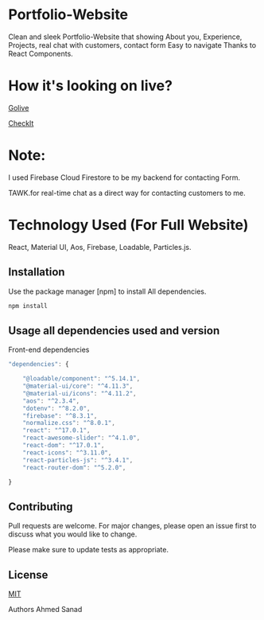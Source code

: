 # Portfolio-Website

Clean and sleek Portfolio-Website that showing About you, Experience, Projects, real chat with customers, contact form Easy to navigate Thanks to React Components.


# How it's looking on live?

[Golive](https://ahmedsanadweb.com/)

[CheckIt](https://user-images.githubusercontent.com/57454543/114036101-0dd17a00-9880-11eb-8b41-4e4997b7991f.mp4)


# Note:

I used Firebase Cloud Firestore to be my backend for contacting Form.

TAWK.for real-time chat as a direct way for contacting customers to me.


# Technology Used (For Full Website)

React,
Material UI,
Aos,
Firebase,
Loadable,
Particles.js.


## Installation

Use the package manager [npm] to install All dependencies.

```bash
npm install
```


## Usage all dependencies used and version

Front-end dependencies
 
```javascript
"dependencies": {

    "@loadable/component": "^5.14.1",
    "@material-ui/core": "^4.11.3",
    "@material-ui/icons": "^4.11.2",
    "aos": "^2.3.4",
    "dotenv": "^8.2.0",
    "firebase": "^8.3.1",
    "normalize.css": "^8.0.1",
    "react": "^17.0.1",
    "react-awesome-slider": "^4.1.0",
    "react-dom": "^17.0.1",
    "react-icons": "^3.11.0",
    "react-particles-js": "^3.4.1",
    "react-router-dom": "^5.2.0",

}
```

## Contributing
Pull requests are welcome. For major changes, please open an issue first to discuss what you would like to change.

Please make sure to update tests as appropriate.

## License
[MIT](https://choosealicense.com/licenses/mit/)

Authors
Ahmed Sanad
